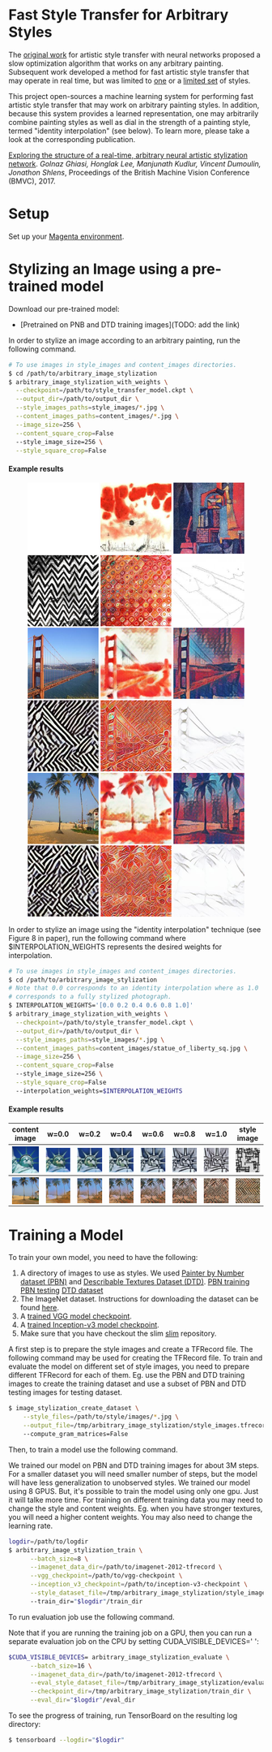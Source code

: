 # Fast Style Transfer for Arbitrary Styles
The [original work](https://arxiv.org/abs/1508.06576) for artistic style
transfer with neural networks proposed a slow optimization algorithm that
works on any arbitrary painting. Subsequent work developed a method for
fast artistic style transfer that may operate in real time, but was limited
to [one](https://arxiv.org/abs/1603.08155) or a [limited
set](https://arxiv.org/abs/1610.07629) of styles.

This project open-sources a machine learning system for performing fast artistic
style transfer that may work on arbitrary painting styles. In addition, because
this system provides a learned representation, one may arbitrarily combine
painting styles as well as dial in the strength of a painting style, termed
"identity interpolation" (see below).  To learn more, please take a look at the
corresponding publication.


[Exploring the structure of a real-time, arbitrary neural artistic stylization
network](https://arxiv.org/abs/1705.06830). *Golnaz Ghiasi, Honglak Lee,
Manjunath Kudlur, Vincent Dumoulin, Jonathon Shlens*,
Proceedings of the British Machine Vision Conference (BMVC), 2017.


# Setup
Set up your [Magenta environment](/README.md).

# Stylizing an Image using a pre-trained model
Download our pre-trained model:

* [Pretrained on PNB and DTD training images](TODO: add the link)


In order to stylize an image according to an arbitrary painting, run the
following command.

```bash
# To use images in style_images and content_images directories.
$ cd /path/to/arbitrary_image_stylization
$ arbitrary_image_stylization_with_weights \
  --checkpoint=/path/to/style_transfer_model.ckpt \
  --output_dir=/path/to/output_dir \
  --style_images_paths=style_images/*.jpg \
  --content_images_paths=content_images/*.jpg \
  --image_size=256 \
  --content_square_crop=False
  --style_image_size=256 \
  --style_square_crop=False
```

#### Example results
<p align='center'>
  <img src='images/white.jpg' width="140px">
  <img src='images/style_images/clouds-over-bor-1940_sq.jpg' width="140px">
  <img src='images/style_images/towers_1916_sq.jpg' width="140px">
  <img src='images/style_images/black_zigzag.jpg' width="140px">
  <img src='images/style_images/red_texture_sq.jpg' width="140px">
  <img src='images/style_images/piano-keyboard-sketch_sq.jpg' width="140px">
  <img src='images/content_images/golden_gate_sq.jpg' width="140px">
  <img src='images/stylized_images/golden_gate_stylized_clouds-over-bor-1940_0.jpg' width="140px">
  <img src='images/stylized_images/golden_gate_stylized_towers_1916_0.jpg' width="140px">
  <img src='images/stylized_images/golden_gate_stylized_black_zigzag_0.jpg' width="140px">
  <img src='images/stylized_images/golden_gate_stylized_red_texture_0.jpg' width="140px">
  <img src='images/stylized_images/golden_gate_stylized_piano-keyboard-sketch_0.jpg' width="140px">
  <img src='images/content_images/colva_beach_sq.jpg' width="140px">
  <img src='images/stylized_images/colva_beach_stylized_clouds-over-bor-1940_0.jpg' width="140px">
  <img src='images/stylized_images/colva_beach_stylized_towers_1916_0.jpg' width="140px">
  <img src='images/stylized_images/colva_beach_stylized_black_zigzag_0.jpg' width="140px">
  <img src='images/stylized_images/colva_beach_stylized_red_texture_0.jpg' width="140px">
  <img src='images/stylized_images/colva_beach_stylized_piano-keyboard-sketch_0.jpg' width="140px">
</p>

In order to stylize an image using the "identity interpolation" technique (see
Figure 8 in paper), run the following command where $INTERPOLATION_WEIGHTS
represents the desired weights for interpolation.

```bash
# To use images in style_images and content_images directories.
$ cd /path/to/arbitrary_image_stylization
# Note that 0.0 corresponds to an identity interpolation where as 1.0
# corresponds to a fully stylized photograph.
$ INTERPOLATION_WEIGHTS='[0.0 0.2 0.4 0.6 0.8 1.0]'
$ arbitrary_image_stylization_with_weights \
  --checkpoint=/path/to/style_transfer_model.ckpt \
  --output_dir=/path/to/output_dir \
  --style_images_paths=style_images/*.jpg \
  --content_images_paths=content_images/statue_of_liberty_sq.jpg \
  --image_size=256 \
  --content_square_crop=False
  --style_image_size=256 \
  --style_square_crop=False
  --interpolation_weights=$INTERPOLATION_WEIGHTS
```

#### Example results

<table cellspacing="0" cellpadding="0" border-spacing="0" style="border-collapse: collapse; border: none;" >
<tr style="border-collapse:collapse; border:none;">
<th width="12.5%">content image</th> <th width="12.5%">w=0.0</th> <th width="12.5%">w=0.2</th> <th width="12.5%">w=0.4</th>
<th width="12.5%">w=0.6</th> <th width="12.5%">w=0.8</th> <th width="12.5%">w=1.0</th> <th width="12.5%">style image</th>
</tr>
<tr style="border-collapse:collapse; border:none;">
<th><img src='images/content_images/statue_of_liberty_sq.jpg' style="line-height:0; display: block;"></th>
<th><img src='images/stylized_images_interpolation/statue_of_liberty_stylized_Theo_van_Doesburg_0.jpg' style="line-height:0; display:block;"></th>
<th><img src='images/stylized_images_interpolation/statue_of_liberty_stylized_Theo_van_Doesburg_1.jpg' style="line-height:0; display:block;"></th>
<th><img src='images/stylized_images_interpolation/statue_of_liberty_stylized_Theo_van_Doesburg_2.jpg' style="line-height:0; display:block;"></th>
<th><img src='images/stylized_images_interpolation/statue_of_liberty_stylized_Theo_van_Doesburg_3.jpg' style="line-height:0; display:block;"></th>
<th><img src='images/stylized_images_interpolation/statue_of_liberty_stylized_Theo_van_Doesburg_4.jpg' style="line-height:0; display:block;"></th>
<th><img src='images/stylized_images_interpolation/statue_of_liberty_stylized_Theo_van_Doesburg_5.jpg' style="line-height:0; display:block;"></th>
<th><img src='images/style_images/Theo_van_Doesburg_sq.jpg' style="line-height:0; display: block;"></th>
</tr>
<tr style="border-collapse:collapse; border:none;">
<th><img src='images/content_images/colva_beach_sq.jpg' style="line-height:0; display:block"></th>
<th><img src='images/stylized_images_interpolation/colva_beach_stylized_bricks_0.jpg' style="line-height:0; display:block"></th>
<th><img src='images/stylized_images_interpolation/colva_beach_stylized_bricks_1.jpg' style="line-height:0; display:block"></th>
<th><img src='images/stylized_images_interpolation/colva_beach_stylized_bricks_2.jpg' style="line-height:0; display:block"></th>
<th><img src='images/stylized_images_interpolation/colva_beach_stylized_bricks_3.jpg' style="line-height:0; display:block"></th>
<th><img src='images/stylized_images_interpolation/colva_beach_stylized_bricks_4.jpg' style="line-height:0; display:block"></th>
<th><img src='images/stylized_images_interpolation/colva_beach_stylized_bricks_5.jpg' style="line-height:0; display:block"></th>
<th><img src='images/style_images/bricks_sq.jpg' style="line-height:0; display:block;"></th>
</tr>
</table>

# Training a Model
To train your own model, you need to have the following:

1. A directory of images to use as styles. We used [Painter by Number dataset
   (PBN)](https://www.kaggle.com/c/painter-by-numbers) and
   [Describable Textures Dataset (DTD)](https://www.robots.ox.ac.uk/~vgg/data/dtd/).
   [PBN training](https://github.com/zo7/painter-by-numbers/releases/download/data-v1.0/train.tgz)
   [PBN testing](https://github.com/zo7/painter-by-numbers/releases/download/data-v1.0/test.tgz)
   [DTD dataset](https://www.robots.ox.ac.uk/~vgg/data/dtd/download/dtd-r1.0.1.tar.gz)
2. The ImageNet dataset. Instructions for downloading the dataset can be found
   [here](https://github.com/tensorflow/models/tree/master/research/inception#getting-started).
3. A [trained VGG model checkpoint](http://download.tensorflow.org/models/vgg_16_2016_08_28.tar.gz).
4. A [trained Inception-v3 model
   checkpoint](http://download.tensorflow.org/models/inception_v3_2016_08_28.tar.gz).
5. Make sure that you have checkout the slim
   [slim](https://github.com/tensorflow/tensorflow/blob/e062447136faa0a3513e3b0690598fee5c16a5db/tensorflow/contrib/slim/README.md)
   repository.

A first step is to prepare the style images and create a TFRecord file.
The following command may be used for creating the TFRecord file.
To train and evaluate the model on different set of style images, you need
to prepare different TFRecord for each of them. Eg. use the PBN and DTD
training images to create the training dataset and use a subset of PBN
and DTD testing images for testing dataset.

```bash
$ image_stylization_create_dataset \
    --style_files=/path/to/style/images/*.jpg \
    --output_file=/tmp/arbitrary_image_stylization/style_images.tfrecord
    --compute_gram_matrices=False
```

Then, to train a model use the following command.

We trained our model on PBN and DTD training images for about 3M steps.
For a smaller dataset you will need smaller number of steps, but the model
will have less generalization to unobserved styles.
We trained our model using 8 GPUS. But, it's possible to train the model
using only one gpu. Just it will talke more time. For training on different
training data you may need to change the style and content weights. Eg. when
you have stronger textures, you will need a higher content weights.
You may also need to change the learning rate.

```bash
logdir=/path/to/logdir
$ arbitrary_image_stylization_train \
      --batch_size=8 \
      --imagenet_data_dir=/path/to/imagenet-2012-tfrecord \
      --vgg_checkpoint=/path/to/vgg-checkpoint \
      --inception_v3_checkpoint=/path/to/inception-v3-checkpoint \
      --style_dataset_file=/tmp/arbitrary_image_stylization/style_images.tfrecord
      --train_dir="$logdir"/train_dir
```


To run evaluation job use the following command.

Note that if you are running the training job on a GPU, then you can
run a separate evaluation job on the CPU by setting CUDA_VISIBLE_DEVICES=' ':

```bash
$CUDA_VISIBLE_DEVICES= arbitrary_image_stylization_evaluate \
      --batch_size=16 \
      --imagenet_data_dir=/path/to/imagenet-2012-tfrecord \
      --eval_style_dataset_file=/tmp/arbitrary_image_stylization/evaluation_style_images.tfrecord \
      --checkpoint_dir=/tmp/arbitrary_image_stylization/train_dir \
      --eval_dir="$logdir"/eval_dir
```

To see the progress of training, run TensorBoard on the resulting log directory:

```bash
$ tensorboard --logdir="$logdir"
```
